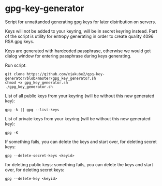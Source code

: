 # gpg-key-generator

Script for unnattanded generating gpg keys for later distribution on servers.

Keys will not be added to your keyring, will be in secret keyring instead.
Part of the script is utility for entropy generating in order to create quality 4096 RSA gpg keys.

Keys are generated with hardcoded passphrase, otherwise we would get dialog window for entering passphrase during keys generating.

Run script:
```
git clone https://github.com/xjakube2/gpg-key-generator/blob/master/gpg_key_generator.sh
chmod +x gpg_key_generator.sh
./gpg_key_generator.sh
```

List of all public keys from your keyring (will be without this new generated key):
```
gpg -k || gpg --list-keys
```

List of private keys from your keyring (will be without this new generated key):
```
gpg -K
```

If something fails, you can delete the keys and start over, for deleting secret keys:
```
gpg --delete-secret-keys <keyid>
```
for deleting public keys:
something fails, you can delete the keys and start over, for deleting secret keys:
```
gpg --delete-key <keyid>
```
